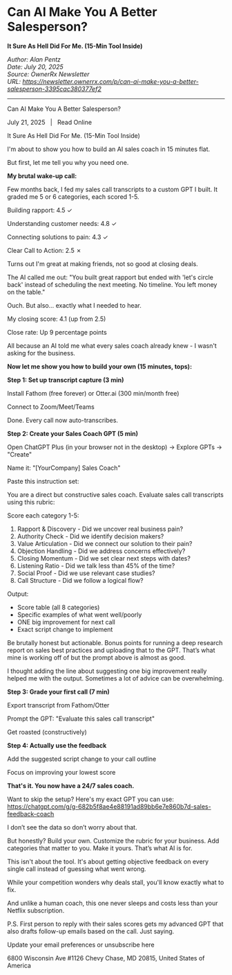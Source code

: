 # Can AI Make You A Better Salesperson?
**It Sure As Hell Did For Me. (15-Min Tool Inside)**

*Author: Alan Pentz*  
*Date: July 20, 2025*  
*Source: OwnerRx Newsletter*  
*URL: https://newsletter.ownerrx.com/p/can-ai-make-you-a-better-salesperson-3395cac380377ef2*

---

Can AI Make You A Better Salesperson?

July 21, 2025   |   Read Online

It Sure As Hell Did For Me. (15-Min Tool Inside)

I'm about to show you how to build an AI sales coach in 15 minutes flat.

But first, let me tell you why you need one.

**My brutal wake-up call:**

Few months back, I fed my sales call transcripts to a custom GPT I built. It graded me 5 or 6 categories, each scored 1-5.

Building rapport: 4.5 ✓

Understanding customer needs: 4.8 ✓

Connecting solutions to pain: 4.3 ✓

Clear Call to Action: 2.5 ✗

Turns out I'm great at making friends, not so good at closing deals.

The AI called me out: "You built great rapport but ended with 'let's circle back' instead of scheduling the next meeting. No timeline. You left money on the table."

Ouch. But also... exactly what I needed to hear.

My closing score: 4.1 (up from 2.5)

Close rate: Up 9 percentage points

All because an AI told me what every sales coach already knew - I wasn't asking for the business.

**Now let me show you how to build your own (15 minutes, tops):**

**Step 1: Set up transcript capture (3 min)**

Install Fathom (free forever) or Otter.ai (300 min/month free)

Connect to Zoom/Meet/Teams

Done. Every call now auto-transcribes.

**Step 2: Create your Sales Coach GPT (5 min)**

Open ChatGPT Plus (in your browser not in the desktop) → Explore GPTs → "Create"

Name it: "[YourCompany] Sales Coach"

Paste this instruction set:

You are a direct but constructive sales coach. Evaluate sales call transcripts using this rubric:

Score each category 1-5:
1. Rapport & Discovery - Did we uncover real business pain?
2. Authority Check - Did we identify decision makers?
3. Value Articulation - Did we connect our solution to their pain?
4. Objection Handling - Did we address concerns effectively?
5. Closing Momentum - Did we set clear next steps with dates?
6. Listening Ratio - Did we talk less than 45% of the time?
7. Social Proof - Did we use relevant case studies?
8. Call Structure - Did we follow a logical flow?

Output:
- Score table (all 8 categories)
- Specific examples of what went well/poorly
- ONE big improvement for next call
- Exact script change to implement

Be brutally honest but actionable. Bonus points for running a deep research report on sales best practices and uploading that to the GPT. That’s what mine is working off of but the prompt above is almost as good.

I thought adding the line about suggesting one big improvement really helped me with the output. Sometimes a lot of advice can be overwhelming.

**Step 3: Grade your first call (7 min)**

Export transcript from Fathom/Otter

Prompt the GPT: "Evaluate this sales call transcript"

Get roasted (constructively)

**Step 4: Actually use the feedback**

Add the suggested script change to your call outline

Focus on improving your lowest score

**That's it. You now have a 24/7 sales coach.**

Want to skip the setup? Here's my exact GPT you can use: https://chatgpt.com/g/g-682b5f8ae4e88191ad89bb6e7e860b7d-sales-feedback-coach

I don’t see the data so don’t worry about that.

But honestly? Build your own. Customize the rubric for your business. Add categories that matter to you. Make it yours. That’s what AI is for.

This isn't about the tool. It's about getting objective feedback on every single call instead of guessing what went wrong.

While your competition wonders why deals stall, you'll know exactly what to fix.

And unlike a human coach, this one never sleeps and costs less than your Netflix subscription.

P.S. First person to reply with their sales scores gets my advanced GPT that also drafts follow-up emails based on the call. Just saying.

Update your email preferences or unsubscribe here

6800 Wisconsin Ave #1126
Chevy Chase, MD 20815, United States of America
